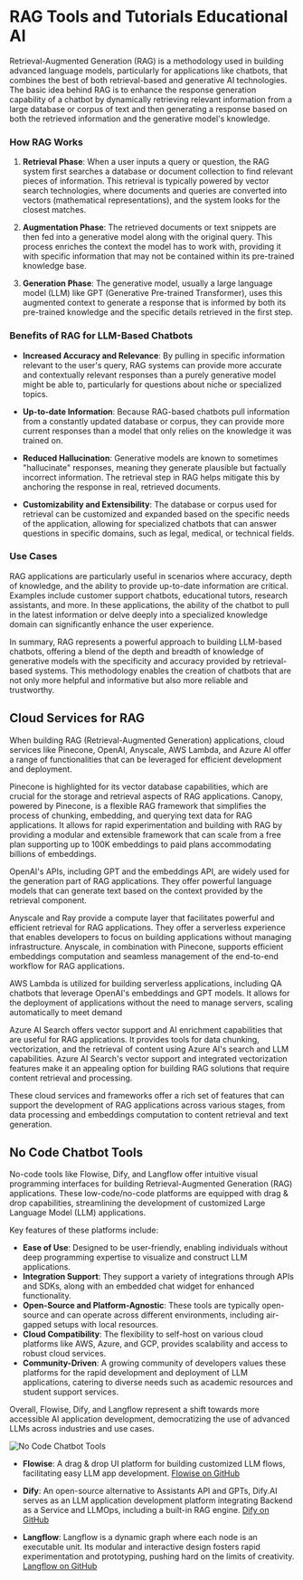 # RAG Tools and Tutorials Educational AI

Retrieval-Augmented Generation (RAG) is a methodology used in building advanced language models, particularly for applications like chatbots, that combines the best of both retrieval-based and generative AI technologies. The basic idea behind RAG is to enhance the response generation capability of a chatbot by dynamically retrieving relevant information from a large database or corpus of text and then generating a response based on both the retrieved information and the generative model's knowledge.

### How RAG Works

1. **Retrieval Phase**: When a user inputs a query or question, the RAG system first searches a database or document collection to find relevant pieces of information. This retrieval is typically powered by vector search technologies, where documents and queries are converted into vectors (mathematical representations), and the system looks for the closest matches.

2. **Augmentation Phase**: The retrieved documents or text snippets are then fed into a generative model along with the original query. This process enriches the context the model has to work with, providing it with specific information that may not be contained within its pre-trained knowledge base.

3. **Generation Phase**: The generative model, usually a large language model (LLM) like GPT (Generative Pre-trained Transformer), uses this augmented context to generate a response that is informed by both its pre-trained knowledge and the specific details retrieved in the first step.

### Benefits of RAG for LLM-Based Chatbots

- **Increased Accuracy and Relevance**: By pulling in specific information relevant to the user's query, RAG systems can provide more accurate and contextually relevant responses than a purely generative model might be able to, particularly for questions about niche or specialized topics.

- **Up-to-date Information**: Because RAG-based chatbots pull information from a constantly updated database or corpus, they can provide more current responses than a model that only relies on the knowledge it was trained on.

- **Reduced Hallucination**: Generative models are known to sometimes "hallucinate" responses, meaning they generate plausible but factually incorrect information. The retrieval step in RAG helps mitigate this by anchoring the response in real, retrieved documents.

- **Customizability and Extensibility**: The database or corpus used for retrieval can be customized and expanded based on the specific needs of the application, allowing for specialized chatbots that can answer questions in specific domains, such as legal, medical, or technical fields.

### Use Cases

RAG applications are particularly useful in scenarios where accuracy, depth of knowledge, and the ability to provide up-to-date information are critical. Examples include customer support chatbots, educational tutors, research assistants, and more. In these applications, the ability of the chatbot to pull in the latest information or delve deeply into a specialized knowledge domain can significantly enhance the user experience.

In summary, RAG represents a powerful approach to building LLM-based chatbots, offering a blend of the depth and breadth of knowledge of generative models with the specificity and accuracy provided by retrieval-based systems. This methodology enables the creation of chatbots that are not only more helpful and informative but also more reliable and trustworthy.

## Cloud Services for RAG

When building RAG (Retrieval-Augmented Generation) applications, cloud services like Pinecone, OpenAI, Anyscale, AWS Lambda, and Azure AI offer a range of functionalities that can be leveraged for efficient development and deployment. 

Pinecone is highlighted for its vector database capabilities, which are crucial for the storage and retrieval aspects of RAG applications. Canopy, powered by Pinecone, is a flexible RAG framework that simplifies the process of chunking, embedding, and querying text data for RAG applications. It allows for rapid experimentation and building with RAG by providing a modular and extensible framework that can scale from a free plan supporting up to 100K embeddings to paid plans accommodating billions of embeddings.

OpenAI's APIs, including GPT and the embeddings API, are widely used for the generation part of RAG applications. They offer powerful language models that can generate text based on the context provided by the retrieval component.

Anyscale and Ray provide a compute layer that facilitates powerful and efficient retrieval for RAG applications. They offer a serverless experience that enables developers to focus on building applications without managing infrastructure. Anyscale, in combination with Pinecone, supports efficient embeddings computation and seamless management of the end-to-end workflow for RAG applications.

AWS Lambda is utilized for building serverless applications, including QA chatbots that leverage OpenAI's embeddings and GPT models. It allows for the deployment of applications without the need to manage servers, scaling automatically to meet demand

Azure AI Search offers vector support and AI enrichment capabilities that are useful for RAG applications. It provides tools for data chunking, vectorization, and the retrieval of content using Azure AI's search and LLM capabilities. Azure AI Search's vector support and integrated vectorization features make it an appealing option for building RAG solutions that require content retrieval and processing.

These cloud services and frameworks offer a rich set of features that can support the development of RAG applications across various stages, from data processing and embeddings computation to content retrieval and text generation.

## No Code Chatbot Tools

No-code tools like Flowise, Dify, and Langflow offer intuitive visual programming interfaces for building Retrieval-Augmented Generation (RAG) applications. These low-code/no-code platforms are equipped with drag & drop capabilities, streamlining the development of customized Large Language Model (LLM) applications.

Key features of these platforms include:

- **Ease of Use**: Designed to be user-friendly, enabling individuals without deep programming expertise to visualize and construct LLM applications.
- **Integration Support**: They support a variety of integrations through APIs and SDKs, along with an embedded chat widget for enhanced functionality.
- **Open-Source and Platform-Agnostic**: These tools are typically open-source and can operate across different environments, including air-gapped setups with local resources.
- **Cloud Compatibility**: The flexibility to self-host on various cloud platforms like AWS, Azure, and GCP, provides scalability and access to robust cloud services.
- **Community-Driven**: A growing community of developers values these platforms for the rapid development and deployment of LLM applications, catering to diverse needs such as academic resources and student support services.

Overall, Flowise, Dify, and Langflow represent a shift towards more accessible AI application development, democratizing the use of advanced LLMs across industries and use cases.

![No Code Chatbot Tools](https://raw.githubusercontent.com/nikbearbrown/AI4ED/b3e4e14c0bcc5d81e478cf9acaffcaa40b63ebc3/AI4ED_Art/Flowise.png)


- **Flowise**: A drag & drop UI platform for building customized LLM flows, facilitating easy LLM app development. [Flowise on GitHub](https://github.com/FlowiseAI/Flowise)
  
- **Dify**: An open-source alternative to Assistants API and GPTs, Dify.AI serves as an LLM application development platform integrating Backend as a Service and LLMOps, including a built-in RAG engine. [Dify on GitHub](https://github.com/langgenius/dify)

- **Langflow**: Langflow is a dynamic graph where each node is an executable unit. Its modular and interactive design fosters rapid experimentation and prototyping, pushing hard on the limits of creativity. [Langflow on GitHub](https://github.com/logspace-ai/langflow)


 


